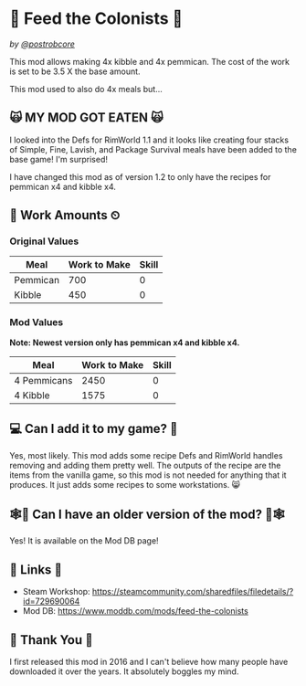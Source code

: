 # 🥪 Feed the Colonists 🥪

*by [@postrobcore](https://twitter.com/postrobcore)*

This mod allows making 4x kibble and 4x pemmican. The cost of the work is set to be 3.5 X the base amount.

This mod used to also do 4x meals but...

## 🙀 MY MOD GOT EATEN 🙀

I looked into the Defs for RimWorld 1.1 and it looks like creating four stacks of Simple, Fine, Lavish, and Package Survival meals have been added to the base game! I'm surprised!

I have changed this mod as of version 1.2 to only have the recipes for pemmican x4 and kibble x4.

## 🍳 Work Amounts ⏲

### Original Values

|Meal|Work to Make|Skill
|-|-|-
|Pemmican|700|0
|Kibble|450|0

### Mod Values

**Note: Newest version only has pemmican x4 and kibble x4.**

|Meal|Work to Make|Skill
|-|-|-
|4 Pemmicans|2450|0
|4 Kibble|1575|0

## 💻 Can I add it to my game? 📄

Yes, most likely. This mod adds some recipe Defs and RimWorld handles removing and adding them pretty well. The outputs of the recipe are the items from the vanilla game, so this mod is not needed for anything that it produces. It just adds some recipes to some workstations. 😸

## 🕸📄 Can I have an older version of the mod? 📄🕸

Yes! It is available on the Mod DB page!

## 🔗 Links 🔗

* Steam Workshop: <https://steamcommunity.com/sharedfiles/filedetails/?id=729690064>
* Mod DB: <https://www.moddb.com/mods/feed-the-colonists>

## 🙌 Thank You 🙌

I first released this mod in 2016 and I can't believe how many people have downloaded it over the years. It absolutely boggles my mind.
